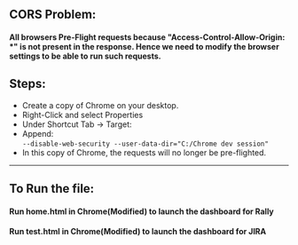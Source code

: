 ## CORS Problem:
#### All browsers Pre-Flight requests because "Access-Control-Allow-Origin: *" is not present in the response. Hence we need to modify the browser settings to be able to run such requests.

## Steps:
* Create a copy of Chrome on your desktop.
* Right-Click and select Properties
* Under Shortcut Tab -> Target:
* Append:  
` --disable-web-security --user-data-dir="C:/Chrome dev session" `  
* In this copy of Chrome, the requests will no longer be pre-flighted.  

---

## To Run the file:

#### Run home.html in Chrome(Modified) to launch the dashboard for Rally
#### Run test.html in Chrome(Modified) to launch the dashboard for JIRA
